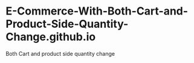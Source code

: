 # E-Commerce-With-Both-Cart-and-Product-Side-Quantity-Change.github.io
 Both Cart and product side quantity change 
